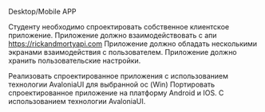 Desktop/Mobile APP

Студенту необходимо спроектировать собственное клиентское приложение. Приложение должно взаимодействовать с апи https://rickandmortyapi.com
Приложение должно обладать несколькими экранами взаимодействия с пользователем.
Приложение должно хранить пользовательские настройки.

Реализовать спроектированное приложения с использованием технологии AvaloniaUI для выбранной ос (Win)
Портировать спроектированное приложение на платформу Android и IOS. С использованием технологии AvaloniaUI.
